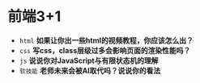 # 前端3+1
- `html` **如果让你出一些html的视频教程，你应该怎么出？**
- `css` **写css，class层级过多会影响页面的渲染性能吗？**
- `js` **说说你对JavaScript与有限状态机的理解**
- `软技能` **老师未来会被AI取代吗？说说你的看法**


